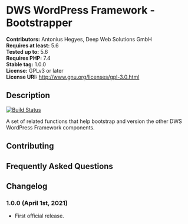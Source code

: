 # DWS WordPress Framework - Bootstrapper

**Contributors:** Antonius Hegyes, Deep Web Solutions GmbH  
**Requires at least:** 5.6  
**Tested up to:** 5.6  
**Requires PHP:** 7.4  
**Stable tag:** 1.0.0  
**License:** GPLv3 or later  
**License URI:** http://www.gnu.org/licenses/gpl-3.0.html  


## Description 

[![Build Status](https://travis-ci.com/Deep-Web-Solutions-GmbH/wordpress-framework-bootstrapper.svg?branch=master)](https://travis-ci.com/Deep-Web-Solutions-GmbH/wordpress-framework-bootstrapper)

A set of related functions that help bootstrap and version the other DWS WordPress Framework components.


## Contributing 


## Frequently Asked Questions 


## Changelog 


### 1.0.0 (April 1st, 2021) 
* First official release.
